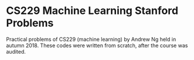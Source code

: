 # CS229 Machine Learning Stanford Problems 
Practical problems of CS229 (machine learning) by Andrew Ng held in autumn 2018.
These codes were written from scratch, after the course was audited.
